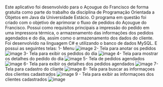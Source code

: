 Este aplicativo foi desenvolvido para o Açougue do Francisco de forma gratuita como parte do trabalho da disciplina de Programação Orientada a Objetos em Java da Universidade Estácio. O programa em questão foi criado com o objetivo de aprimorar o fluxo de pedidos do Açougue do Francisco. Possui como requisitos principais a impressão do pedido em uma impressora térmica, o armazenamento das informações dos pedidos agendados e do dia, assim como o armazenamento dos dados do cliente. Foi desenvolvido na linguagem C# e utilizando o banco de dados MySQL.
E possui as seguintes telas:
1- Menu
![image](https://github.com/Tarcisio1234/appacougue_3/assets/143758873/1174769d-f5bc-480c-ab7a-7b1398fc3d80)
2- Tela para anotar os pedidos
![image](https://github.com/Tarcisio1234/appacougue_3/assets/143758873/5092b7e3-59bd-44cc-b3b1-1fc73e32fdf4)
3- Tela para exibir os pedidos do dia
![image](https://github.com/Tarcisio1234/appacougue_3/assets/143758873/60aa3765-7019-4ecc-8264-83533f25bfbd)
4- Tela para mostrar os detalhes do pedido do dia
![image](https://github.com/Tarcisio1234/appacougue_3/assets/143758873/69c63874-9029-4012-a89b-97a9079ed43a)
5- Tela de pedidos agendados
![image](https://github.com/Tarcisio1234/appacougue_3/assets/143758873/cb05a73f-44db-4c6e-8656-eca06092aabb)
6- Tela para exibir os detalhes dos pedidos agendados
![image](https://github.com/Tarcisio1234/appacougue_3/assets/143758873/fd9f6f69-767a-493d-8ee1-0706c8579176)
7- Tela para cadastro do cliante
![image](https://github.com/Tarcisio1234/appacougue_3/assets/143758873/e034ef30-8a56-47fc-a5d4-c173bc82fa70)
8- Tela para buscar as informaçoes dos clientes cadastrados
![image](https://github.com/Tarcisio1234/appacougue_3/assets/143758873/5b272881-75e6-4a5c-a333-68ed06a293bf)
9 - Tela para exibir as informaçoes dos clientes cadastrados
![image](https://github.com/Tarcisio1234/appacougue_3/assets/143758873/40580963-78c4-40d6-8788-9f95cbcc8335)
